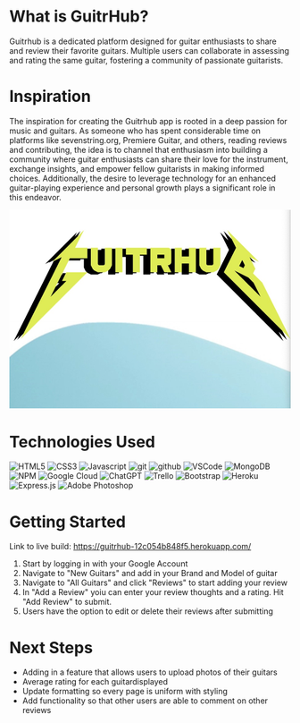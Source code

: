  
# What is GuitrHub?
<p>Guitrhub is a dedicated platform designed for guitar enthusiasts to share and review their favorite guitars. Multiple users can collaborate in assessing and rating the same guitar, fostering a community of passionate guitarists.</p>


# Inspiration
<p>The inspiration for creating the Guitrhub app is rooted in a deep passion for music and guitars. As someone who has spent considerable time on platforms like sevenstring.org, Premiere Guitar, and others, reading reviews and contributing, the idea is to channel that enthusiasm into building a community where guitar enthusiasts can share their love for the instrument, exchange insights, and empower fellow guitarists in making informed choices. Additionally, the desire to leverage technology for an enhanced guitar-playing experience and personal growth plays a significant role in this endeavor. </p>

<img src="public/images/screenshot.jpg">

# Technologies Used
![HTML5](https://img.shields.io/badge/html5-%23E34F26.svg?style=for-the-badge&logo=html5&logoColor=white)
![CSS3](https://img.shields.io/badge/css3-%231572B6.svg?style=for-the-badge&logo=css3&logoColor=white)
![Javascript](https://img.shields.io/badge/JavaScript-F7DF1E?style=for-the-badge&logo=javascript&logoColor=black)
![git](https://img.shields.io/badge/GIT-E44C30?style=for-the-badge&logo=git&logoColor=white)
![github](https://img.shields.io/badge/GitHub-100000?style=for-the-badge&logo=github&logoColor=white)
![VSCode](https://img.shields.io/badge/Visual_Studio_Code-0078D4?style=for-the-badge&logo=visual%20studio%20code&logoColor=white)
![MongoDB](https://img.shields.io/badge/MongoDB-4EA94B?style=for-the-badge&logo=mongodb&logoColor=white)
![NPM](https://img.shields.io/badge/npm-CB3837?style=for-the-badge&logo=npm&logoColor=white)
![Google Cloud](https://img.shields.io/badge/GoogleCloud-%234285F4.svg?style=for-the-badge&logo=google-cloud&logoColor=white)
![ChatGPT](https://img.shields.io/badge/chatGPT-74aa9c?style=for-the-badge&logo=openai&logoColor=white)
![Trello](https://img.shields.io/badge/Trello-%23026AA7.svg?style=for-the-badge&logo=Trello&logoColor=white)
![Bootstrap](https://img.shields.io/badge/bootstrap-%238511FA.svg?style=for-the-badge&logo=bootstrap&logoColor=white)
![Heroku](https://img.shields.io/badge/heroku-%23430098.svg?style=for-the-badge&logo=heroku&logoColor=white)
![Express.js](https://img.shields.io/badge/express.js-%23404d59.svg?style=for-the-badge&logo=express&logoColor=%2361DAFB)
![Adobe Photoshop](https://img.shields.io/badge/adobe%20photoshop-%2331A8FF.svg?style=for-the-badge&logo=adobe%20photoshop&logoColor=white)

# Getting Started
Link to live build: https://guitrhub-12c054b848f5.herokuapp.com/

1. Start by logging in with your Google Account
2. Navigate to "New Guitars" and add in your Brand and Model of guitar
3. Navigate to "All Guitars" and click "Reviews" to start adding your review
4. In "Add a Review" yoiu can enter your review thoughts and a rating. Hit "Add Review" to submit.
5. Users have the option to edit or delete their reviews after submitting


# Next Steps
- Adding in a feature that allows users to upload photos of their guitars
- Average rating for each guitardisplayed
- Update formatting so every page is uniform with styling
- Add functionality so that other users are able to comment on other reviews

